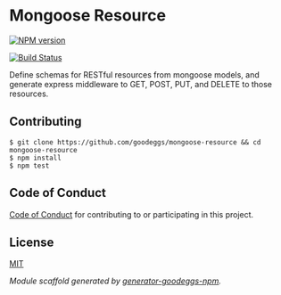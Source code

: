 # Mongoose Resource
[![NPM version](https://badge.fury.io/js/mongoose-resource.png)](http://badge.fury.io/js/mongoose-resource)



[![Build Status](https://travis-ci.org/goodeggs/mongoose-resource.png)](https://travis-ci.org/goodeggs/mongoose-resource)


Define schemas for RESTful resources from mongoose models, and generate express middleware to GET, POST, PUT, and DELETE to those resources.

## Contributing

```
$ git clone https://github.com/goodeggs/mongoose-resource && cd mongoose-resource
$ npm install
$ npm test
```

## Code of Conduct

[Code of Conduct](https://github.com/goodeggs/mongoose-resource/blob/master/CODE_OF_CONDUCT.md)
for contributing to or participating in this project.
## License

[MIT](https://github.com/goodeggs/mongoose-resource/blob/master/LICENSE.md)



_Module scaffold generated by [generator-goodeggs-npm](https://github.com/goodeggs/generator-goodeggs-npm)._
